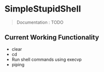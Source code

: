# SimpleStupidShell

> Documentation : TODO

## Current Working Functionality
- clear
- cd
- Run shell commands using execvp
- piping